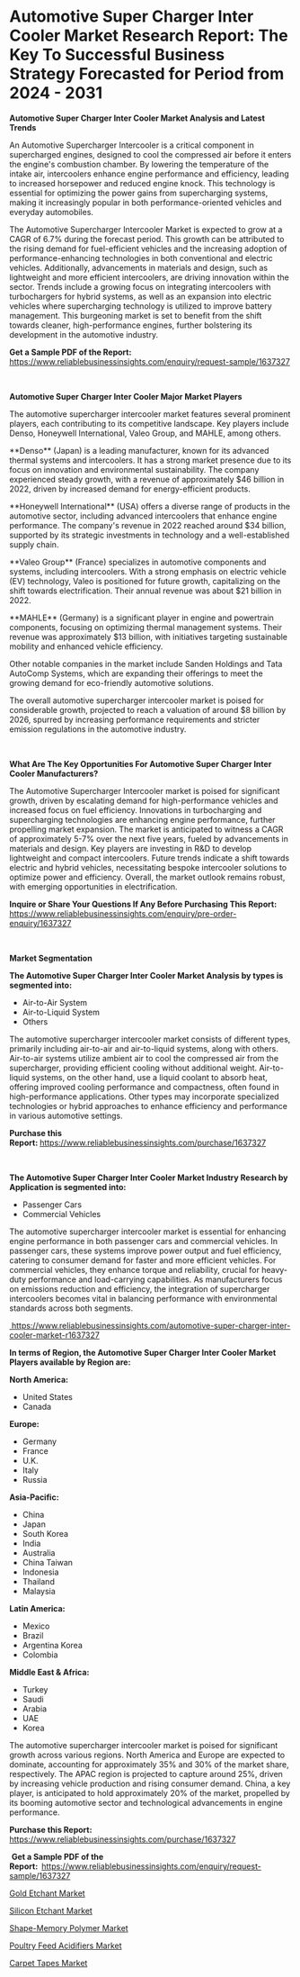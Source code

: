 <p><h1>Automotive Super Charger Inter Cooler Market Research Report: The Key To Successful Business Strategy Forecasted for Period from 2024 - 2031</h1></p><p><strong>Automotive Super Charger Inter Cooler Market Analysis and Latest Trends</strong></p>
<p><p>An Automotive Supercharger Intercooler is a critical component in supercharged engines, designed to cool the compressed air before it enters the engine's combustion chamber. By lowering the temperature of the intake air, intercoolers enhance engine performance and efficiency, leading to increased horsepower and reduced engine knock. This technology is essential for optimizing the power gains from supercharging systems, making it increasingly popular in both performance-oriented vehicles and everyday automobiles.</p><p>The Automotive Supercharger Intercooler Market is expected to grow at a CAGR of 6.7% during the forecast period. This growth can be attributed to the rising demand for fuel-efficient vehicles and the increasing adoption of performance-enhancing technologies in both conventional and electric vehicles. Additionally, advancements in materials and design, such as lightweight and more efficient intercoolers, are driving innovation within the sector. Trends include a growing focus on integrating intercoolers with turbochargers for hybrid systems, as well as an expansion into electric vehicles where supercharging technology is utilized to improve battery management. This burgeoning market is set to benefit from the shift towards cleaner, high-performance engines, further bolstering its development in the automotive industry.</p></p>
<p><strong>Get a Sample PDF of the Report:&nbsp;</strong> <a href="https://www.reliablebusinessinsights.com/enquiry/request-sample/1637327">https://www.reliablebusinessinsights.com/enquiry/request-sample/1637327</a></p>
<p>&nbsp;</p>
<p><strong>Automotive Super Charger Inter Cooler Major Market Players</strong></p>
<p><p>The automotive supercharger intercooler market features several prominent players, each contributing to its competitive landscape. Key players include Denso, Honeywell International, Valeo Group, and MAHLE, among others.</p><p>**Denso** (Japan) is a leading manufacturer, known for its advanced thermal systems and intercoolers. It has a strong market presence due to its focus on innovation and environmental sustainability. The company experienced steady growth, with a revenue of approximately $46 billion in 2022, driven by increased demand for energy-efficient products.</p><p>**Honeywell International** (USA) offers a diverse range of products in the automotive sector, including advanced intercoolers that enhance engine performance. The company's revenue in 2022 reached around $34 billion, supported by its strategic investments in technology and a well-established supply chain.</p><p>**Valeo Group** (France) specializes in automotive components and systems, including intercoolers. With a strong emphasis on electric vehicle (EV) technology, Valeo is positioned for future growth, capitalizing on the shift towards electrification. Their annual revenue was about $21 billion in 2022.</p><p>**MAHLE** (Germany) is a significant player in engine and powertrain components, focusing on optimizing thermal management systems. Their revenue was approximately $13 billion, with initiatives targeting sustainable mobility and enhanced vehicle efficiency.</p><p>Other notable companies in the market include Sanden Holdings and Tata AutoComp Systems, which are expanding their offerings to meet the growing demand for eco-friendly automotive solutions. </p><p>The overall automotive supercharger intercooler market is poised for considerable growth, projected to reach a valuation of around $8 billion by 2026, spurred by increasing performance requirements and stricter emission regulations in the automotive industry.</p></p>
<p>&nbsp;</p>
<p><strong>What Are The Key Opportunities For Automotive Super Charger Inter Cooler Manufacturers?</strong></p>
<p><p>The Automotive Supercharger Intercooler market is poised for significant growth, driven by escalating demand for high-performance vehicles and increased focus on fuel efficiency. Innovations in turbocharging and supercharging technologies are enhancing engine performance, further propelling market expansion. The market is anticipated to witness a CAGR of approximately 5-7% over the next five years, fueled by advancements in materials and design. Key players are investing in R&D to develop lightweight and compact intercoolers. Future trends indicate a shift towards electric and hybrid vehicles, necessitating bespoke intercooler solutions to optimize power and efficiency. Overall, the market outlook remains robust, with emerging opportunities in electrification.</p></p>
<p><strong>Inquire or Share Your Questions If Any Before Purchasing This Report:</strong> <a href="https://www.reliablebusinessinsights.com/enquiry/pre-order-enquiry/1637327">https://www.reliablebusinessinsights.com/enquiry/pre-order-enquiry/1637327</a></p>
<p>&nbsp;</p>
<p><strong>Market Segmentation</strong></p>
<p><strong>The Automotive Super Charger Inter Cooler Market Analysis by types is segmented into:</strong></p>
<p><ul><li>Air-to-Air System</li><li>Air-to-Liquid System</li><li>Others</li></ul></p>
<p><p>The automotive supercharger intercooler market consists of different types, primarily including air-to-air and air-to-liquid systems, along with others. Air-to-air systems utilize ambient air to cool the compressed air from the supercharger, providing efficient cooling without additional weight. Air-to-liquid systems, on the other hand, use a liquid coolant to absorb heat, offering improved cooling performance and compactness, often found in high-performance applications. Other types may incorporate specialized technologies or hybrid approaches to enhance efficiency and performance in various automotive settings.</p></p>
<p><strong>Purchase this Report:&nbsp;</strong><a href="https://www.reliablebusinessinsights.com/purchase/1637327">https://www.reliablebusinessinsights.com/purchase/1637327</a></p>
<p>&nbsp;</p>
<p><strong>The Automotive Super Charger Inter Cooler Market Industry Research by Application is segmented into:</strong></p>
<p><ul><li>Passenger Cars</li><li>Commercial Vehicles</li></ul></p>
<p><p>The automotive supercharger intercooler market is essential for enhancing engine performance in both passenger cars and commercial vehicles. In passenger cars, these systems improve power output and fuel efficiency, catering to consumer demand for faster and more efficient vehicles. For commercial vehicles, they enhance torque and reliability, crucial for heavy-duty performance and load-carrying capabilities. As manufacturers focus on emissions reduction and efficiency, the integration of supercharger intercoolers becomes vital in balancing performance with environmental standards across both segments.</p></p>
<p><a href="https://www.reliablebusinessinsights.com/automotive-super-charger-inter-cooler-market-r1637327">&nbsp;https://www.reliablebusinessinsights.com/automotive-super-charger-inter-cooler-market-r1637327</a></p>
<p><strong>In terms of Region, the Automotive Super Charger Inter Cooler Market Players available by Region are:</strong></p>
<p>
    <p> <strong> North America: </strong>
        <ul>
            <li>United States</li>
            <li>Canada</li>
        </ul>
        </p> 
    <p> <strong> Europe: </strong>
        <ul>
            <li>Germany</li>
            <li>France</li>
            <li>U.K.</li>
            <li>Italy</li>
            <li>Russia</li>
        </ul>
        </p> 
    <p> <strong> Asia-Pacific: </strong>
        <ul>
            <li>China</li>
            <li>Japan</li>
            <li>South Korea</li>
            <li>India</li>
            <li>Australia</li>
            <li>China Taiwan</li>
            <li>Indonesia</li>
            <li>Thailand</li>
            <li>Malaysia</li>
        </ul>
        </p> 
    <p> <strong> Latin America: </strong>
        <ul>
            <li>Mexico</li>
            <li>Brazil</li>
            <li>Argentina Korea</li>
            <li>Colombia</li>
        </ul>
        </p> 
    <p> <strong> Middle East & Africa: </strong>
        <ul>
            <li>Turkey</li>
            <li>Saudi</li>
            <li>Arabia</li>
            <li>UAE</li>
            <li>Korea</li>
        </ul>
    </p>
    </p>
<p><p>The automotive supercharger intercooler market is poised for significant growth across various regions. North America and Europe are expected to dominate, accounting for approximately 35% and 30% of the market share, respectively. The APAC region is projected to capture around 25%, driven by increasing vehicle production and rising consumer demand. China, a key player, is anticipated to hold approximately 20% of the market, propelled by its booming automotive sector and technological advancements in engine performance.</p></p>
<p><strong>Purchase this Report: </strong><a href="https://www.reliablebusinessinsights.com/purchase/1637327">https://www.reliablebusinessinsights.com/purchase/1637327</a></p>
<p>&nbsp;<strong>Get a Sample PDF of the Report:&nbsp;&nbsp;</strong><a href="https://www.reliablebusinessinsights.com/enquiry/request-sample/1637327">https://www.reliablebusinessinsights.com/enquiry/request-sample/1637327</a></p>
<p><strong></strong></p>
<p><p><a href="https://www.linkedin.com/pulse/how-regional-markets-adapting-gold-etchant-market-innovations-aczme?trackingId=gAxBOQV8SBqCUGAjgpfzkw%3D%3D">Gold Etchant Market</a></p><p><a href="https://www.linkedin.com/pulse/silicon-etchant-industry-analysis-report-its-market-uhnqe?trackingId=I2lEQCKYReaf5CP7pIdbOg%3D%3D">Silicon Etchant Market</a></p><p><a href="https://medium.com/@samiarahman09/what-are-the-current-and-future-prospects-for-the-shape-memory-polymer-market-d5057dc5ca60?postPublishedType=repub">Shape-Memory Polymer Market</a></p><p><a href="https://medium.com/@samiarahman09/navigating-the-poultry-feed-acidifiers-market-expert-analysis-and-market-forecast-for-period-from-afef369c4fae">Poultry Feed Acidifiers Market</a></p><p><a href="https://issuu.com/reportprime-2/docs/carpet-tapes-market-size-2030.pptx_4e7b4dd2a4b714">Carpet Tapes Market</a></p></p>
